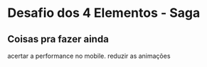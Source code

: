 # Desafio dos 4 Elementos - Saga

## Coisas pra fazer ainda

acertar a performance no mobile. reduzir as animações
